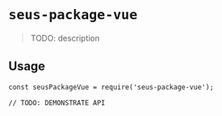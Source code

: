 # `seus-package-vue`

> TODO: description

## Usage

```
const seusPackageVue = require('seus-package-vue');

// TODO: DEMONSTRATE API
```
